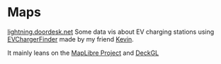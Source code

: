 # Maps

[lightning.doordesk.net](https://lightning.doordesk.net)
Some data vis about EV charging stations using 
[EVChargerFinder](https://github.com/kevin-fwu/EVChargerFinder) 
made by my friend [Kevin](https://github.com/kevin-fwu).


It mainly leans on the [MapLibre Project](https://maplibre.org) 
and [DeckGL](https://deck.gl)
